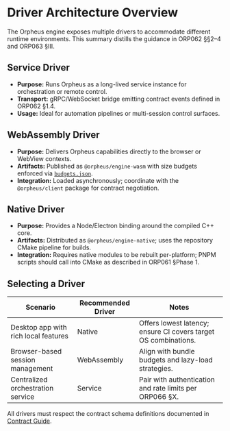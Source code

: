 # Driver Architecture Overview

The Orpheus engine exposes multiple drivers to accommodate different runtime environments. This summary distills the guidance in
ORP062 §§2–4 and ORP063 §III.

## Service Driver

- **Purpose:** Runs Orpheus as a long-lived service instance for orchestration or remote control.
- **Transport:** gRPC/WebSocket bridge emitting contract events defined in ORP062 §1.4.
- **Usage:** Ideal for automation pipelines or multi-session control surfaces.

## WebAssembly Driver

- **Purpose:** Delivers Orpheus capabilities directly to the browser or WebView contexts.
- **Artifacts:** Published as `@orpheus/engine-wasm` with size budgets enforced via [`budgets.json`](../budgets.json).
- **Integration:** Loaded asynchronously; coordinate with the `@orpheus/client` package for contract negotiation.

## Native Driver

- **Purpose:** Provides a Node/Electron binding around the compiled C++ core.
- **Artifacts:** Distributed as `@orpheus/engine-native`; uses the repository CMake pipeline for builds.
- **Integration:** Requires native modules to be rebuilt per-platform; PNPM scripts should call into CMake as described in ORP061 §Phase 1.

## Selecting a Driver

| Scenario | Recommended Driver | Notes |
| --- | --- | --- |
| Desktop app with rich local features | Native | Offers lowest latency; ensure CI covers target OS combinations. |
| Browser-based session management | WebAssembly | Align with bundle budgets and lazy-load strategies. |
| Centralized orchestration service | Service | Pair with authentication and rate limits per ORP066 §X. |

All drivers must respect the contract schema definitions documented in [Contract Guide](CONTRACT_DEVELOPMENT.md).
